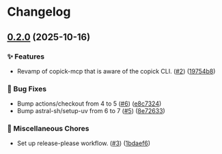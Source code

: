 # Changelog

## [0.2.0](https://github.com/copick/copick-mcp/compare/copick-mcp-v0.1.0...copick-mcp-v0.2.0) (2025-10-16)


### ✨ Features

* Revamp of copick-mcp that is aware of the copick CLI. ([#2](https://github.com/copick/copick-mcp/issues/2)) ([19754b8](https://github.com/copick/copick-mcp/commit/19754b89ffe90565c4b454708192491c5b502e72))


### 🐞 Bug Fixes

* Bump actions/checkout from 4 to 5 ([#6](https://github.com/copick/copick-mcp/issues/6)) ([e8c7324](https://github.com/copick/copick-mcp/commit/e8c73246e1db0bb04bb261655072974cc668c532))
* Bump astral-sh/setup-uv from 6 to 7 ([#5](https://github.com/copick/copick-mcp/issues/5)) ([8e72633](https://github.com/copick/copick-mcp/commit/8e726337faab9a02e10bccc1ef0ca194c385d7bb))


### 🧹 Miscellaneous Chores

* Set up release-please workflow. ([#3](https://github.com/copick/copick-mcp/issues/3)) ([1bdaef6](https://github.com/copick/copick-mcp/commit/1bdaef6c5b3a623f7ff0500336ada32592fe9af8))
